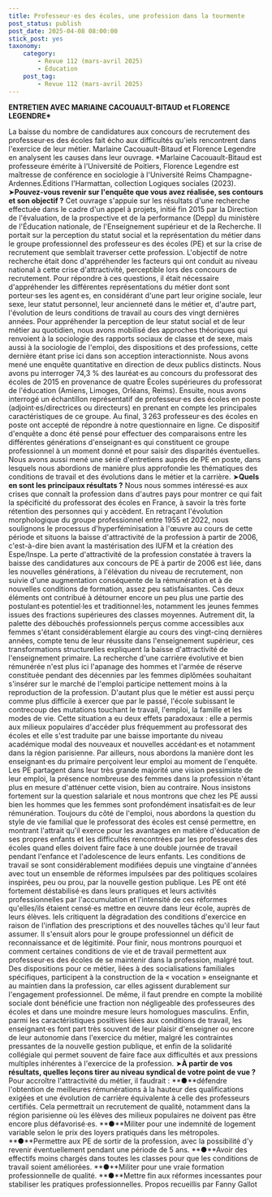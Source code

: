 ```yaml
---
title: Professeur·es des écoles, une profession dans la tourmente
post_status: publish
post_date: 2025-04-08 08:00:00
stick_post: yes
taxonomy:
    category:
        - Revue 112 (mars-avril 2025)
        - Éducation
    post_tag:
        - Revue 112 (mars-avril 2025)
---
```


**ENTRETIEN AVEC MARlAINE CACOUAULT-BITAUD et FLORENCE LEGENDRE\***

La baisse du nombre de candidatures aux concours de recrutement des professeur·es des écoles fait écho aux difficultés qu'iels rencontrent dans l'exercice de leur métier. Marlaine Cacouault-Bitaud et Florence Legendre en analysent les causes dans leur ouvrage.
\*Marlaine Cacouault-Bitaud est professeure émérite à l'Université de Poitiers, Florence Legendre est maîtresse de conférence en sociologie à l'Université Reims Champagne-Ardennes.Éditions l'Harmattan, collection Logiques sociales (2023).
➤**Pouvez-vous revenir sur l'enquête que vous avez réalisée, ses contours et son objectif ?**
Cet ouvrage s'appuie sur les résultats d'une recherche effectuée dans le cadre d'un appel à projets, initié fin 2015 par la Direction de l'évaluation, de la prospective et de la performance (Depp) du ministère de l'Éducation nationale, de l'Enseignement supérieur et de la Recherche. Il portait sur la perception du statut social et la représentation du métier dans le groupe professionnel des professeur·es des écoles (PE) et sur la crise de recrutement que semblait traverser cette profession. L'objectif de notre recherche était donc d'appréhender les facteurs qui ont conduit au niveau national à cette crise d'attractivité, perceptible lors des concours de recrutement.
Pour répondre à ces questions, il était nécessaire d'appréhender les différentes représentations du métier dont sont porteur·ses les agent·es, en considérant d'une part leur origine sociale, leur sexe, leur statut personnel, leur ancienneté dans le métier et, d'autre part, l'évolution de leurs conditions de travail au cours des vingt dernières années. Pour appréhender la perception de leur statut social et de leur métier au quotidien, nous avons mobilisé des approches théoriques qui renvoient à la sociologie des rapports sociaux de classe et de sexe, mais aussi à la sociologie de l'emploi, des dispositions et des professions, cette dernière étant prise ici dans son acception interactionniste.
Nous avons mené une enquête quantitative en direction de deux publics distincts. Nous avons pu interroger 74,3 % des lauréat·es au concours du professorat des écoles de 2015 en provenance de quatre Écoles supérieures du professorat de l'éducation (Amiens, Limoges, Orléans, Reims). Ensuite, nous avons interrogé un échantillon représentatif de professeur·es des écoles en poste (adjoint·es/directrices ou directeurs) en prenant en compte les principales caractéristiques de ce groupe. Au final, 3 263 professeur·es des écoles en poste ont accepté de répondre à notre questionnaire en ligne. Ce dispositif d'enquête a donc été pensé pour effectuer des comparaisons entre les différentes générations d'enseignant·es qui constituent ce groupe professionnel à un moment donné et pour saisir des disparités éventuelles. Nous avons aussi mené une série d'entretiens auprès de PE en poste, dans lesquels nous abordions de manière plus approfondie les thématiques des conditions de travail et des évolutions dans le métier et la carrière.
➤**Quels en sont les principaux résultats ?**
Nous nous sommes intéressé·es aux crises que connaît la profession dans d'autres pays pour montrer ce qui fait la spécificité du professorat des écoles en France, à savoir la très forte rétention des personnes qui y accèdent. En retraçant l'évolution morphologique du groupe professionnel entre 1955 et 2022, nous soulignons le processus d'hyperféminisation à l'œuvre au cours de cette période et situons la baisse d'attractivité de la profession à partir de 2006, c'est-à-dire bien avant la mastérisation des IUFM et la création des Espe/Inspe. La perte d'attractivité de la profession constatée à travers la baisse des candidatures aux concours de PE à partir de 2006 est liée, dans les nouvelles générations, à l'élévation du niveau de recrutement, non suivie d'une augmentation conséquente de la rémunération et à de nouvelles conditions de formation, assez peu satisfaisantes. Ces deux éléments ont contribué à détourner encore un peu plus une partie des postulant·es potentiel·les et traditionnel·les, notamment les jeunes femmes issues des fractions supérieures des classes moyennes. Autrement dit, la palette des débouchés professionnels perçus comme accessibles aux femmes s'étant considérablement élargie au cours des vingt-cinq dernières années, compte tenu de leur réussite dans l'enseignement supérieur, ces transformations structurelles expliquent la baisse d'attractivité de l'enseignement primaire. La recherche d'une carrière évolutive et bien rémunérée n'est plus ici l'apanage des hommes et l'armée de réserve constituée pendant des décennies par les femmes diplômées souhaitant s'insérer sur le marché de l'emploi participe nettement moins à la reproduction de la profession. D'autant plus que le métier est aussi perçu comme plus difficile à exercer que par le passé, l'école subissant le contrecoup des mutations touchant le travail, l'emploi, la famille et les modes de vie. Cette situation a eu deux effets paradoxaux : elle a permis aux milieux populaires d'accéder plus fréquemment au professorat des écoles et elle s'est traduite par une baisse importante du niveau académique modal des nouveaux et nouvelles accédant·es et notamment dans la région parisienne.
Par ailleurs, nous abordons la manière dont les enseignant·es du primaire perçoivent leur emploi au moment de l'enquête. Les PE partagent dans leur très grande majorité une vision pessimiste de leur emploi, la présence nombreuse des femmes dans la profession n'étant plus en mesure d'atténuer cette vision, bien au contraire. Nous insistons fortement sur la question salariale et nous montrons que chez les PE aussi bien les hommes que les femmes sont profondément insatisfait·es de leur rémunération. Toujours du côté de l'emploi, nous abordons la question du style de vie familial que le professorat des écoles est censé permettre, en montrant l'attrait qu'il exerce pour les avantages en matière d'éducation de ses propres enfants et les difficultés rencontrées par les professeures des écoles quand elles doivent faire face à une double journée de travail pendant l'enfance et l'adolescence de leurs enfants.
Les conditions de travail se sont considérablement modifiées depuis une vingtaine d'années avec tout un ensemble de réformes impulsées par des politiques scolaires inspirées, peu ou prou, par la nouvelle gestion publique. Les PE ont été fortement déstabilisé·es dans leurs pratiques et leurs activités professionnelles par l'accumulation et l'intensité de ces réformes qu'elles/ils étaient censé·es mettre en œuvre dans leur école, auprès de leurs élèves. Iels critiquent la dégradation des conditions d'exercice en raison de l'inflation des prescriptions et des nouvelles tâches qu'il leur faut assumer. Il s'ensuit alors pour le groupe professionnel un déficit de reconnaissance et de légitimité.
Pour finir, nous montrons pourquoi et comment certaines conditions de vie et de travail permettent aux professeur·es des écoles de se maintenir dans la profession, malgré tout. Des dispositions pour ce métier, liées à des socialisations familiales spécifiques, participent à la construction de la « vocation » enseignante et au maintien dans la profession, car elles agissent durablement sur l'engagement professionnel. De même, il faut prendre en compte la mobilité sociale dont bénéficie une fraction non négligeable des professeures des écoles et dans une moindre mesure leurs homologues masculins. Enfin, parmi les caractéristiques positives liées aux conditions de travail, les enseignant·es font part très souvent de leur plaisir d'enseigner ou encore de leur autonomie dans l'exercice du métier, malgré les contraintes pressantes de la nouvelle gestion publique, et enfin de la solidarité collégiale qui permet souvent de faire face aux difficultés et aux pressions multiples inhérentes à l'exercice de la profession.
➤**À partir de vos résultats, quelles leçons tirer au niveau syndical de votre point de vue ?**
Pour accroître l'attractivité du métier, il faudrait :
**●**défendre l'obtention de meilleures rémunérations à la hauteur des qualifications exigées et une évolution de carrière équivalente à celle des professeurs certifiés. Cela permettrait un recrutement de qualité, notamment dans la région parisienne où les élèves des milieux populaires ne doivent pas être encore plus défavorisé·es.
**●**Militer pour une indemnité de logement variable selon le prix des loyers pratiqués dans les métropoles.
**●**Permettre aux PE de sortir de la profession, avec la possibilité d'y revenir éventuellement pendant une période de 5 ans.
**●**Avoir des effectifs moins chargés dans toutes les classes pour que les conditions de travail soient améliorées.
**●**Militer pour une vraie formation professionnelle de qualité.
**●**Mettre fin aux réformes incessantes pour stabiliser les pratiques professionnelles.
Propos recueillis par Fanny Gallot
